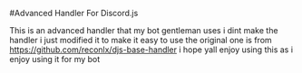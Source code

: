 #Advanced Handler For Discord.js

This is an advanced handler that my bot gentleman uses i dint make the handler i just modified it to make it easy to use the original one is from https://github.com/reconlx/djs-base-handler i hope yall enjoy using this as i enjoy using it for my bot
